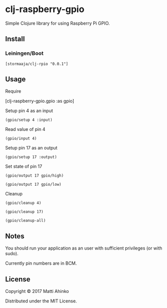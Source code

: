 # clj-raspberry-gpio

Simple Clojure library for using Raspberry Pi GPIO.

## Install

### Leiningen/Boot

    [stormaaja/clj-rpio "0.0.1"]

## Usage

Require

  [clj-raspberry-gpio.gpio :as gpio]

Setup pin 4 as an input

    (gpio/setup 4 :input)

Read value of pin 4

    (gpio/input 4)

Setup pin 17 as an output

    (gpio/setup 17 :output)

Set state of pin 17

    (gpio/output 17 gpio/high)

    (gpio/output 17 gpio/low)

Cleanup

    (gpio/cleanup 4)

    (gpio/cleanup 17)

    (gpio/cleanup-all)

## Notes

You should run your application as an user with sufficient privileges (or with sudo).

Currently pin numbers are in BCM.

## License

Copyright © 2017 Matti Ahinko

Distributed under the MIT License.
